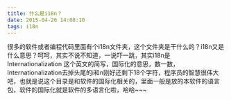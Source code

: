 ```yaml
---
title: 什么是i18n？
date: 2015-04-26 14:08:10
tags: i18n
---
```

很多的软件或者编程代码里面有个i18n文件夹，这个文件夹是干什么的？i18n又是什么意思？呵呵，其实不说不知道，一说吓一跳，其实i18n是 Internationalization 这个英文的简写，国际化的意思，数一数，Internationalization去掉头尾的i和n刚好还剩下18个字符，程序员的智慧很伟大吧，也就是说这个目录是和软件的国际化相关的，里面一般是放的本软件的语言包，软件的国际化就是软件的多语言化啦，哈哈~~~
